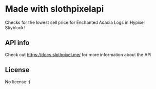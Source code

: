 # Made with slothpixelapi

Checks for the lowest sell price for Enchanted Acacia Logs in Hypixel Skyblock!

## API info
Check out https://docs.slothpixel.me/ for more information about the API

## License
No license :)
